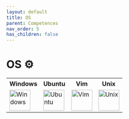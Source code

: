```yaml
---
layout: default
title: OS
parent: Competences
nav_order: 5
has_children: false
---
```


# OS ⚙️
<table>
    <tr>
        <th>Windows</th>
        <th>Ubuntu</th>
        <th>Vim</th>
        <th>Unix</th>
    </tr>
    <tr>
        <td><img src="https://upload.wikimedia.org/wikipedia/commons/thumb/5/5f/Windows_logo_-_2012.svg/2048px-Windows_logo_-_2012.svg.png" title="Windows" alt="Windows" width="55" height="55"/></td>
        <td><img src="https://i.ibb.co/zPn2Qt3/image.png" title="Ubuntu" alt="Ubuntu" width="55" height="55"/></td>
        <td><img src="https://upload.wikimedia.org/wikipedia/commons/thumb/9/9f/Vimlogo.svg/2044px-Vimlogo.svg.png" title="Vim" alt="Vim" width="55" height="55"/></td>
        <td><img src="https://upload.wikimedia.org/wikipedia/commons/thumb/3/35/Tux.svg/1200px-Tux.svg.png" title="Unix" alt="Unix" width="55" height="55"/></td>
    </tr>
</table>

